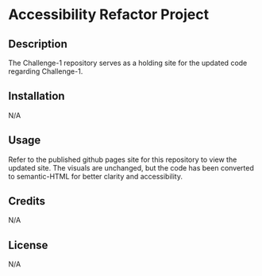 # Accessibility Refactor Project

## Description

The Challenge-1 repository serves as a holding site for the updated code regarding Challenge-1.

## Installation

N/A

## Usage

Refer to the published github pages site for this repository to view the updated site. The visuals are unchanged, but the code has been converted to semantic-HTML for better clarity and accessibility.

## Credits
N/A

## License

N/A
